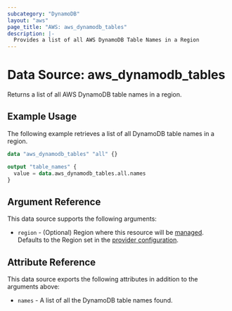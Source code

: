 ```yaml
---
subcategory: "DynamoDB"
layout: "aws"
page_title: "AWS: aws_dynamodb_tables"
description: |-
  Provides a list of all AWS DynamoDB Table Names in a Region
---
```


# Data Source: aws_dynamodb_tables

Returns a list of all AWS DynamoDB table names in a region.

## Example Usage

The following example retrieves a list of all DynamoDB table names in a region.

```terraform
data "aws_dynamodb_tables" "all" {}

output "table_names" {
  value = data.aws_dynamodb_tables.all.names
}
```

## Argument Reference

This data source supports the following arguments:

* `region` - (Optional) Region where this resource will be [managed](https://docs.aws.amazon.com/general/latest/gr/rande.html#regional-endpoints). Defaults to the Region set in the [provider configuration](https://registry.terraform.io/providers/hashicorp/aws/latest/docs#aws-configuration-reference).

## Attribute Reference

This data source exports the following attributes in addition to the arguments above:

* `names` - A list of all the DynamoDB table names found.
